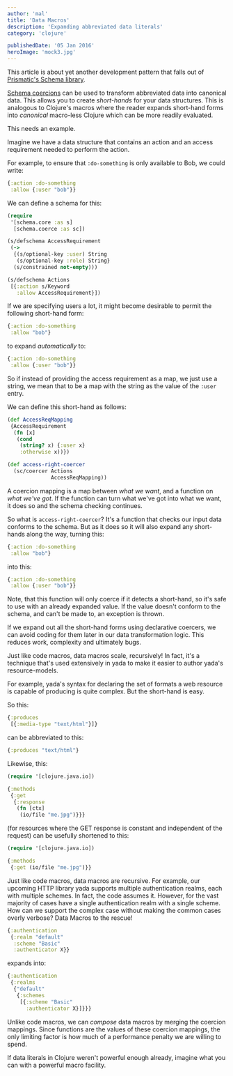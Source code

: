 ```yaml
---
author: 'mal'
title: 'Data Macros'
description: 'Expanding abbreviated data literals'
category: 'clojure'

publishedDate: '05 Jan 2016'
heroImage: 'mock3.jpg'
---
```


This article is about yet another development pattern that falls out of
[Prismatic's Schema library](https://github.com/Prismatic/schema).

[Schema
coercions](https://github.com/Prismatic/schema#transformations-and-coercion)
can be used to transform abbreviated data into canonical data. This
allows you to create _short-hands_ for your data structures. This is
analogous to Clojure's macros where the reader expands short-hand forms
into _canonical_ macro-less Clojure which can be more readily evaluated.

This needs an example.

Imagine we have a data structure that contains an action and an access
requirement needed to perform the action.

For example, to ensure that `:do-something` is only available to Bob, we
could write:

```clojure
{:action :do-something
 :allow {:user "bob"}}
```

We can define a schema for this:

```clojure
(require
 '[schema.core :as s]
  [schema.coerce :as sc])

(s/defschema AccessRequirement
 (->
  {(s/optional-key :user) String
   (s/optional-key :role) String}
  (s/constrained not-empty)))

(s/defschema Actions
 [{:action s/Keyword
   :allow AccessRequirement}])
```

If we are specifying users a lot, it might become desirable to permit
the following short-hand form:

```clojure
{:action :do-something
 :allow "bob"}
```

to expand _automatically_ to:

```clojure
{:action :do-something
 :allow {:user "bob"}}
```

So if instead of providing the access requirement as a map, we just use
a string, we mean that to be a map with the string as the value of the
`:user` entry.

We can define this short-hand as follows:

```clojure
(def AccessReqMapping
 {AccessRequirement
  (fn [x]
   (cond
    (string? x) {:user x}
    :otherwise x))})

(def access-right-coercer
  (sc/coercer Actions
              AccessReqMapping))
```

A coercion mapping is a map between _what we want_, and a function on
_what we've got_. If the function can turn what we've got into what we
want, it does so and the schema checking continues.

So what is `access-right-coercer`? It's a function that checks our input
data conforms to the schema. But as it does so it will also expand any
short-hands along the way, turning this:

```clojure
{:action :do-something
 :allow "bob"}
```

into this:

```clojure
{:action :do-something
 :allow {:user "bob"}}
```

Note, that this function will only coerce if it detects a short-hand, so
it's safe to use with an already expanded value. If the value doesn't
conform to the schema, and can't be made to, an exception is thrown.

If we expand out all the short-hand forms using declarative coercers, we
can avoid coding for them later in our data transformation logic. This
reduces work, complexity and ultimately bugs.

Just like code macros, data macros scale, recursively! In fact, it's a
technique that's used extensively in yada to make it easier to author
yada's resource-models.

For example, yada's syntax for declaring the set of formats a web
resource is capable of producing is quite complex. But the short-hand is
easy.

So this:

```clojure
{:produces
 [{:media-type "text/html"}]}
```

can be abbreviated to this:

```clojure
{:produces "text/html"}
```

Likewise, this:

```clojure
(require '[clojure.java.io])

{:methods
 {:get
  {:response
   (fn [ctx]
    (io/file "me.jpg")}}}
```

(for resources where the GET response is constant and independent of the
request) can be usefully shortened to this:

```clojure
(require '[clojure.java.io])

{:methods
 {:get (io/file "me.jpg")}}
```

Just like code macros, data macros are recursive. For example, our
upcoming HTTP library yada supports multiple authentication realms, each
with multiple schemes. In fact, the code assumes it. However, for the
vast majority of cases have a single authentication realm with a single
scheme. How can we support the complex case without making the common
cases overly verbose? Data Macros to the rescue!

```clojure
{:authentication
 {:realm "default"
  :scheme "Basic"
  :authenticator X}}
```

expands into:

```clojure
{:authentication
 {:realms
  {"default"
   {:schemes
    [{:scheme "Basic"
      :authenticator X}]}}}
```

Unlike code macros, we can _compose_ data macros by merging the coercion
mappings. Since functions are the values of these coercion mappings, the
only limiting factor is how much of a performance penalty we are willing
to spend.

If data literals in Clojure weren't powerful enough already, imagine
what you can with a powerful macro facility.
